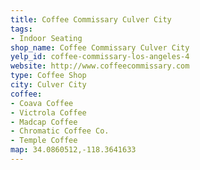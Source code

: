 ```yaml
---
title: Coffee Commissary Culver City
tags:
- Indoor Seating
shop_name: Coffee Commissary Culver City
yelp_id: coffee-commissary-los-angeles-4
website: http://www.coffeecommissary.com
type: Coffee Shop
city: Culver City
coffee:
- Coava Coffee
- Victrola Coffee
- Madcap Coffee
- Chromatic Coffee Co.
- Temple Coffee
map: 34.0860512,-118.3641633
---
```

